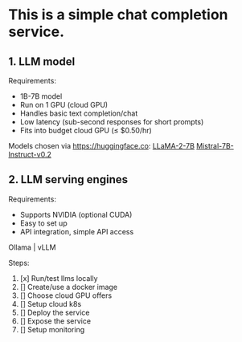 # This is a simple chat completion service.

## 1. LLM model

Requirements:
- 1B-7B model
- Run on 1 GPU (cloud GPU)
- Handles basic text completion/chat
- Low latency (sub-second responses for short prompts)
- Fits into budget cloud GPU (≤ $0.50/hr)

Models chosen via https://huggingface.co:
[LLaMA-2-7B](https://huggingface.co/meta-llama/Llama-2-7b-chat-hf)
[Mistral-7B-Instruct-v0.2](https://huggingface.co/mistralai/Mistral-7B-Instruct-v0.2)

## 2. LLM serving engines

Requirements:
- Supports NVIDIA (optional CUDA)
- Easy to set up
- API integration, simple API access

Ollama | vLLM

Steps:
1. [x] Run/test llms locally
2. [] Create/use a docker image
3. [] Choose cloud GPU offers
4. [] Setup cloud k8s
5. [] Deploy the service
6. [] Expose the service
7. [] Setup monitoring
